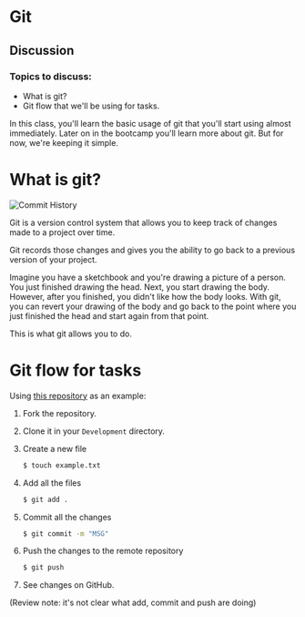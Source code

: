 # Git

## Discussion

### Topics to discuss:

- What is git?
- Git flow that we'll be using for tasks.

In this class, you'll learn the basic usage of git that you'll start using almost immediately. Later on in the bootcamp you'll learn more about git. But for now, we're keeping it simple.

# What is git?

![Commit History](https://i.imgur.com/4lK3jhC.jpg)

Git is a version control system that allows you to keep track of changes made to a project over time.

Git records those changes and gives you the ability to go back to a previous version of your project.

Imagine you have a sketchbook and you're drawing a picture of a person. You just finished drawing the head. Next, you start drawing the body. However, after you finished, you didn't like how the body looks. With git, you can revert your drawing of the body and go back to the point where you just finished the head and start again from that point.

This is what git allows you to do.

# Git flow for tasks

Using [this repository](https://github.com/JoinCODED/pre-course-git) as an example:

1. Fork the repository.
2. Clone it in your `Development` directory.
3. Create a new file

   ```bash
   $ touch example.txt
   ```

4. Add all the files

   ```bash
   $ git add .
   ```

5. Commit all the changes

   ```bash
   $ git commit -m "MSG"
   ```

6. Push the changes to the remote repository

   ```bash
   $ git push
   ```

7. See changes on GitHub.

(Review note: it's not clear what add, commit and push are doing)